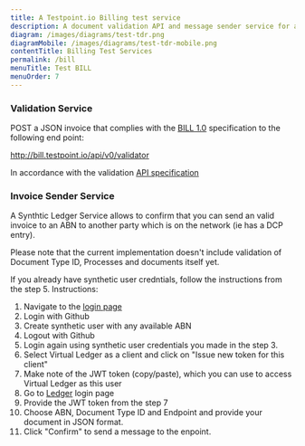 ```yaml
---
title: A Testpoint.io Billing test service
description: A document validation API and message sender service for ausdigital.org billing specification implementers.
diagram: /images/diagrams/test-tdr.png
diagramMobile: /images/diagrams/test-tdr-mobile.png
contentTitle: Billing Test Services
permalink: /bill
menuTitle: Test BILL
menuOrder: 7
---
```

### Validation Service

POST a JSON invoice that complies with the [BILL 1.0](http://ausdigital.org/specs/ausdigital-bill/1.0/) specification to the following end point:

http://bill.testpoint.io/api/v0/validator

In accordance with the validation [API specification](http://ausdigital.org/specs/ausdigital-syn/2.0/api)

### Invoice Sender Service

A Synthtic Ledger Service allows to confirm that you can send an valid invoice to an ABN to another party which is on the network (ie has a DCP entry). 

Please note that the current implementation doesn't include validation of Document Type ID, Processes and documents itself yet.

If you already have synthetic user credntials, follow the instructions from the step 5.
Instructions:

1.  Navigate to the [login page](https://idp.testpoint.io/login/)
2.  Login with Github
3.  Create synthetic user with any available ABN
4.  Logout with Github
5.  Login again using synthetic user credentials you made in the step 3.
6.  Select Virtual Ledger as a client and click on "Issue new token for this client"
7.  Make note of the JWT token (copy/paste), which you can use to access Virtual Ledger as this user
8.  Go to [Ledger](http://ledger.testpoint.io/login) login page
9.  Provide the JWT token from the step 7
10. Choose ABN, Document Type ID and Endpoint and provide your document in JSON format.
11. Click "Confirm" to send a message to the enpoint.
